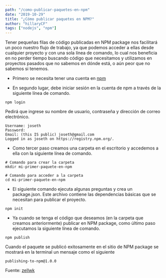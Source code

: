 ```yaml
---
path: "/como-publicar-paquetes-en-npm"
date: "2019-10-29"
title: "¿Cómo publicar paquetes en NPM?"
author: "hillaryCF"
tags: ["nodejs", "npm"]
---
```


Tener pequeñas filas de código publicadas en NPM package nos facilitará un poco nuestro flujo de trabajo, ya que podemos acceder a ellas desde cualquier proyecto y con una sola línea de comando, lo cual nos beneficia en no perder tiempo  buscando código que necesitamos y utilizamos en proyectos pasados que no sabemos en dónde está, o aún peor que no sabemos si tenemos.

- Primero se necesita tener una cuenta en [npm](https://www.npmjs.com/signup)

- En segundo lugar, debe iniciar sesión en la cuenta de npm a
través de la siguiente línea de comando.

```
npm login
```
Pedirá que ingrese su nombre de usuario, contraseña y
dirección de correo electrónico.

```
Username: joseth
Password:
Email: (this IS public) joseth@gmail.com
Logged in as joseth on https://registry.npm.org/.
```
- Como tercer paso creamos una carpeta en el escritorio y accedemos a ella con la siguiente
línea de comando.

```
# Comando para crear la carpeta
mkdir mi-primer-paquete-en-npm

# Comando para acceder a la carpeta
cd mi-primer-paquete-en-npm
```

- El siguiente comando ejecuta algunas preguntas y crea un
package.json. Este archivo contiene las dependencias básicas que se necesitan para
publicar el proyecto.

```
npm init
```

- Ya cuando se tenga el código que deseamos (en la carpeta que creamos anteriormente) publicar en NPM package, como último paso ejecutamos la siguiente línea de comando.

```
npm publish
```
Cuando el paquete se publicó exitosamente en el sitio de NPM package se mostrará en la terminal un mensaje como el siguiente 
```
publishing-to-npm@1.0.0
```

Fuente: [zellwk](https://zellwk.com/blog/publish-to-npm/)
